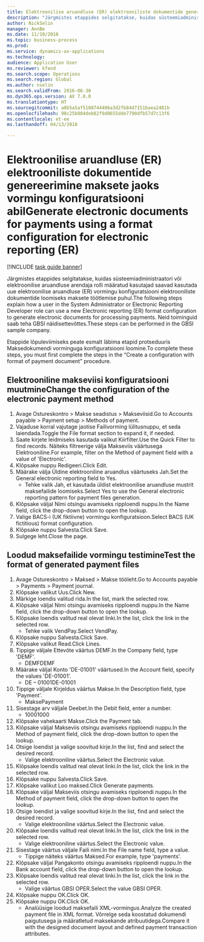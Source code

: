 ```yaml
--- 
title: Elektroonilise aruandluse (ER) elektrooniliste dokumentide genereerimine maksete jaoks vormingu konfiguratsiooni abil
description: "Järgmistes etappides selgitatakse, kuidas süsteemiadministraatori või elektroonilise aruandluse arendaja rolli määratud kasutajad saavad kasutada uue elektroonilise aruandluse (ER) vormingu konfiguratsiooni elektrooniliste dokumentide loomiseks maksete töötlemise puhul."
author: NickSelin
manager: AnnBe
ms.date: 11/10/2016
ms.topic: business-process
ms.prod: 
ms.service: dynamics-ax-applications
ms.technology: 
audience: Application User
ms.reviewer: kfend
ms.search.scope: Operations
ms.search.region: Global
ms.author: nselin
ms.search.validFrom: 2016-06-30
ms.dyn365.ops.version: AX 7.0.0
ms.translationtype: HT
ms.sourcegitcommit: a8b5a5af5108744406a3d2fb84d7151baea2481b
ms.openlocfilehash: 98c25b884deb82f9d0655dde7790dfb57d7c13f6
ms.contentlocale: et-ee
ms.lasthandoff: 04/13/2018

---
```

# <a name="generate-electronic-documents-for-payments-using-a-format-configuration-for-electronic-reporting-er"></a><span data-ttu-id="d7392-103">Elektroonilise aruandluse (ER) elektrooniliste dokumentide genereerimine maksete jaoks vormingu konfiguratsiooni abil</span><span class="sxs-lookup"><span data-stu-id="d7392-103">Generate electronic documents for payments using a format configuration for electronic reporting (ER)</span></span>

[!INCLUDE [task guide banner](../../includes/task-guide-banner.md)]

<span data-ttu-id="d7392-104">Järgmistes etappides selgitatakse, kuidas süsteemiadministraatori või elektroonilise aruandluse arendaja rolli määratud kasutajad saavad kasutada uue elektroonilise aruandluse (ER) vormingu konfiguratsiooni elektrooniliste dokumentide loomiseks maksete töötlemise puhul.</span><span class="sxs-lookup"><span data-stu-id="d7392-104">The following steps explain how a user in the System Administrator or Electronic Reporting Developer role can use a new Electronic reporting (ER) format configuration to generate electronic documents for processing payments.</span></span> <span data-ttu-id="d7392-105">Neid toiminguid saab teha GBSI näidisettevõttes.</span><span class="sxs-lookup"><span data-stu-id="d7392-105">These steps can be performed in the GBSI sample company.</span></span>

<span data-ttu-id="d7392-106">Etappide lõpuleviimiseks peate esmalt läbima etapid protseduuris Maksedokumendi vorminguga konfiguratsiooni loomine.</span><span class="sxs-lookup"><span data-stu-id="d7392-106">To complete these steps, you must first complete the steps in the “Create a configuration with format of payment document” procedure.</span></span>


## <a name="change-the-configuration-of-the-electronic-payment-method"></a><span data-ttu-id="d7392-107">Elektrooniline makseviisi konfiguratsiooni muutmine</span><span class="sxs-lookup"><span data-stu-id="d7392-107">Change the configuration of the electronic payment method</span></span>
1. <span data-ttu-id="d7392-108">Avage Ostureskontro > Makse seadistus > Makseviisid.</span><span class="sxs-lookup"><span data-stu-id="d7392-108">Go to Accounts payable > Payment setup > Methods of payment.</span></span>
2. <span data-ttu-id="d7392-109">Vajaduse korral vajutage jaotise Failivorming lülitusnuppu, et seda laiendada.</span><span class="sxs-lookup"><span data-stu-id="d7392-109">Toggle the File format section to expand it, if needed.</span></span>
3. <span data-ttu-id="d7392-110">Saate kirjete leidmiseks kasutada valikut Kiirfilter.</span><span class="sxs-lookup"><span data-stu-id="d7392-110">Use the Quick Filter to find records.</span></span> <span data-ttu-id="d7392-111">Näiteks filtreerige välja Makseviis väärtusega Elektrooniline.</span><span class="sxs-lookup"><span data-stu-id="d7392-111">For example, filter on the Method of payment field with a value of 'Electronic'.</span></span>
4. <span data-ttu-id="d7392-112">Klõpsake nuppu Redigeeri.</span><span class="sxs-lookup"><span data-stu-id="d7392-112">Click Edit.</span></span>
5. <span data-ttu-id="d7392-113">Määrake välja Üldine elektrooniline aruandlus väärtuseks Jah.</span><span class="sxs-lookup"><span data-stu-id="d7392-113">Set the General electronic reporting field to Yes.</span></span>
    * <span data-ttu-id="d7392-114">Tehke valik Jah, et kasutada üldist elektroonilise aruandluse mustrit maksefailide loomiseks.</span><span class="sxs-lookup"><span data-stu-id="d7392-114">Select Yes to use the General electronic reporting pattern for payment files generation.</span></span>  
6. <span data-ttu-id="d7392-115">Klõpsake väljal Nimi otsingu avamiseks ripploendi nuppu.</span><span class="sxs-lookup"><span data-stu-id="d7392-115">In the Name field, click the drop-down button to open the lookup.</span></span>
7. <span data-ttu-id="d7392-116">Valige BACS-i (UK fiktiivne) vormingu konfiguratsioon.</span><span class="sxs-lookup"><span data-stu-id="d7392-116">Select BACS (UK fictitious) format configuration.</span></span>
8. <span data-ttu-id="d7392-117">Klõpsake nuppu Salvesta.</span><span class="sxs-lookup"><span data-stu-id="d7392-117">Click Save.</span></span>
9. <span data-ttu-id="d7392-118">Sulgege leht.</span><span class="sxs-lookup"><span data-stu-id="d7392-118">Close the page.</span></span>

## <a name="test-the-format-of-generated-payment-files"></a><span data-ttu-id="d7392-119">Loodud maksefailide vormingu testimine</span><span class="sxs-lookup"><span data-stu-id="d7392-119">Test the format of generated payment files</span></span>
1. <span data-ttu-id="d7392-120">Avage Ostureskontro > Maksed > Makse tööleht.</span><span class="sxs-lookup"><span data-stu-id="d7392-120">Go to Accounts payable > Payments > Payment journal.</span></span>
2. <span data-ttu-id="d7392-121">Klõpsake valikut Uus.</span><span class="sxs-lookup"><span data-stu-id="d7392-121">Click New.</span></span>
3. <span data-ttu-id="d7392-122">Märkige loendis valitud rida.</span><span class="sxs-lookup"><span data-stu-id="d7392-122">In the list, mark the selected row.</span></span>
4. <span data-ttu-id="d7392-123">Klõpsake väljal Nimi otsingu avamiseks ripploendi nuppu.</span><span class="sxs-lookup"><span data-stu-id="d7392-123">In the Name field, click the drop-down button to open the lookup.</span></span>
5. <span data-ttu-id="d7392-124">Klõpsake loendis valitud real olevat linki.</span><span class="sxs-lookup"><span data-stu-id="d7392-124">In the list, click the link in the selected row.</span></span>
    * <span data-ttu-id="d7392-125">Tehke valik VendPay.</span><span class="sxs-lookup"><span data-stu-id="d7392-125">Select VendPay.</span></span>  
6. <span data-ttu-id="d7392-126">Klõpsake nuppu Salvesta.</span><span class="sxs-lookup"><span data-stu-id="d7392-126">Click Save.</span></span>
7. <span data-ttu-id="d7392-127">Klõpsake valikut Read.</span><span class="sxs-lookup"><span data-stu-id="d7392-127">Click Lines.</span></span>
8. <span data-ttu-id="d7392-128">Tippige väljale Ettevõte väärtus DEMF.</span><span class="sxs-lookup"><span data-stu-id="d7392-128">In the Company field, type 'DEMF'.</span></span>
    * <span data-ttu-id="d7392-129">DEMF</span><span class="sxs-lookup"><span data-stu-id="d7392-129">DEMF</span></span>  
9. <span data-ttu-id="d7392-130">Määrake väljal Konto 'DE-01001' väärtused.</span><span class="sxs-lookup"><span data-stu-id="d7392-130">In the Account field, specify the values 'DE-01001'.</span></span>
    * <span data-ttu-id="d7392-131">DE – 01001</span><span class="sxs-lookup"><span data-stu-id="d7392-131">DE-01001</span></span>  
10. <span data-ttu-id="d7392-132">Tippige väljale Kirjeldus väärtus Makse.</span><span class="sxs-lookup"><span data-stu-id="d7392-132">In the Description field, type 'Payment'.</span></span>
    * <span data-ttu-id="d7392-133">Makse</span><span class="sxs-lookup"><span data-stu-id="d7392-133">Payment</span></span>  
11. <span data-ttu-id="d7392-134">Sisestage arv väljale Deebet.</span><span class="sxs-lookup"><span data-stu-id="d7392-134">In the Debit field, enter a number.</span></span>
    * <span data-ttu-id="d7392-135">1000</span><span class="sxs-lookup"><span data-stu-id="d7392-135">1000</span></span>  
12. <span data-ttu-id="d7392-136">Klõpsake vahekaarti Makse.</span><span class="sxs-lookup"><span data-stu-id="d7392-136">Click the Payment tab.</span></span>
13. <span data-ttu-id="d7392-137">Klõpsake väljal Makseviis otsingu avamiseks ripploendi nuppu.</span><span class="sxs-lookup"><span data-stu-id="d7392-137">In the Method of payment field, click the drop-down button to open the lookup.</span></span>
14. <span data-ttu-id="d7392-138">Otsige loendist ja valige soovitud kirje.</span><span class="sxs-lookup"><span data-stu-id="d7392-138">In the list, find and select the desired record.</span></span>
    * <span data-ttu-id="d7392-139">Valige elektrooniline väärtus.</span><span class="sxs-lookup"><span data-stu-id="d7392-139">Select the Electronic value.</span></span>  
15. <span data-ttu-id="d7392-140">Klõpsake loendis valitud real olevat linki.</span><span class="sxs-lookup"><span data-stu-id="d7392-140">In the list, click the link in the selected row.</span></span>
16. <span data-ttu-id="d7392-141">Klõpsake nuppu Salvesta.</span><span class="sxs-lookup"><span data-stu-id="d7392-141">Click Save.</span></span>
17. <span data-ttu-id="d7392-142">Klõpsake valikut Loo maksed.</span><span class="sxs-lookup"><span data-stu-id="d7392-142">Click Generate payments.</span></span>
18. <span data-ttu-id="d7392-143">Klõpsake väljal Makseviis otsingu avamiseks ripploendi nuppu.</span><span class="sxs-lookup"><span data-stu-id="d7392-143">In the Method of payment field, click the drop-down button to open the lookup.</span></span>
19. <span data-ttu-id="d7392-144">Otsige loendist ja valige soovitud kirje.</span><span class="sxs-lookup"><span data-stu-id="d7392-144">In the list, find and select the desired record.</span></span>
    * <span data-ttu-id="d7392-145">Valige elektrooniline väärtus.</span><span class="sxs-lookup"><span data-stu-id="d7392-145">Select the Electronic value.</span></span>  
20. <span data-ttu-id="d7392-146">Klõpsake loendis valitud real olevat linki.</span><span class="sxs-lookup"><span data-stu-id="d7392-146">In the list, click the link in the selected row.</span></span>
    * <span data-ttu-id="d7392-147">Valige elektrooniline väärtus.</span><span class="sxs-lookup"><span data-stu-id="d7392-147">Select the Electronic value.</span></span>  
21. <span data-ttu-id="d7392-148">Sisestage väärtus väljale Faili nimi.</span><span class="sxs-lookup"><span data-stu-id="d7392-148">In the File name field, type a value.</span></span>
    * <span data-ttu-id="d7392-149">Tippige näiteks väärtus Maksed.</span><span class="sxs-lookup"><span data-stu-id="d7392-149">For example, type 'payments'.</span></span>  
22. <span data-ttu-id="d7392-150">Klõpsake väljal Pangakonto otsingu avamiseks ripploendi nuppu.</span><span class="sxs-lookup"><span data-stu-id="d7392-150">In the Bank account field, click the drop-down button to open the lookup.</span></span>
23. <span data-ttu-id="d7392-151">Klõpsake loendis valitud real olevat linki.</span><span class="sxs-lookup"><span data-stu-id="d7392-151">In the list, click the link in the selected row.</span></span>
    * <span data-ttu-id="d7392-152">Valige väärtus GBSI OPER.</span><span class="sxs-lookup"><span data-stu-id="d7392-152">Select the value GBSI OPER.</span></span>  
24. <span data-ttu-id="d7392-153">Klõpsake nuppu OK.</span><span class="sxs-lookup"><span data-stu-id="d7392-153">Click OK.</span></span>
25. <span data-ttu-id="d7392-154">Klõpsake nuppu OK.</span><span class="sxs-lookup"><span data-stu-id="d7392-154">Click OK.</span></span>
    * <span data-ttu-id="d7392-155">Analüüsige loodud maksefaili XML-vormingus.</span><span class="sxs-lookup"><span data-stu-id="d7392-155">Analyze the created payment file in XML format.</span></span> <span data-ttu-id="d7392-156">Võrrelge seda koostatud dokumendi paigutusega ja määratletud maksekande atribuutidega.</span><span class="sxs-lookup"><span data-stu-id="d7392-156">Compare it with the designed document layout and defined payment transaction attributes.</span></span>  


